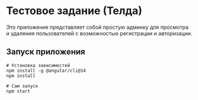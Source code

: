 # Тестовое задание (Телда)

Это приложение представляет собой простую админку для просмотра и удаления пользователей
с возможностью регистрации и авторизации.

## Запуск приложения

```
# Установка зависимостей
npm install -g @angular/cli@14
npm install

# Сам запуск
npm start
```
